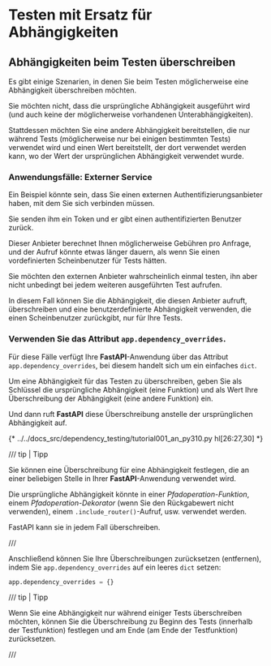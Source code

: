 # Testen mit Ersatz für Abhängigkeiten

## Abhängigkeiten beim Testen überschreiben

Es gibt einige Szenarien, in denen Sie beim Testen möglicherweise eine Abhängigkeit überschreiben möchten.

Sie möchten nicht, dass die ursprüngliche Abhängigkeit ausgeführt wird (und auch keine der möglicherweise vorhandenen Unterabhängigkeiten).

Stattdessen möchten Sie eine andere Abhängigkeit bereitstellen, die nur während Tests (möglicherweise nur bei einigen bestimmten Tests) verwendet wird und einen Wert bereitstellt, der dort verwendet werden kann, wo der Wert der ursprünglichen Abhängigkeit verwendet wurde.

### Anwendungsfälle: Externer Service

Ein Beispiel könnte sein, dass Sie einen externen Authentifizierungsanbieter haben, mit dem Sie sich verbinden müssen.

Sie senden ihm ein Token und er gibt einen authentifizierten Benutzer zurück.

Dieser Anbieter berechnet Ihnen möglicherweise Gebühren pro Anfrage, und der Aufruf könnte etwas länger dauern, als wenn Sie einen vordefinierten Scheinbenutzer für Tests hätten.

Sie möchten den externen Anbieter wahrscheinlich einmal testen, ihn aber nicht unbedingt bei jedem weiteren ausgeführten Test aufrufen.

In diesem Fall können Sie die Abhängigkeit, die diesen Anbieter aufruft, überschreiben und eine benutzerdefinierte Abhängigkeit verwenden, die einen Scheinbenutzer zurückgibt, nur für Ihre Tests.

### Verwenden Sie das Attribut `app.dependency_overrides`.

Für diese Fälle verfügt Ihre **FastAPI**-Anwendung über das Attribut `app.dependency_overrides`, bei diesem handelt sich um ein einfaches `dict`.

Um eine Abhängigkeit für das Testen zu überschreiben, geben Sie als Schlüssel die ursprüngliche Abhängigkeit (eine Funktion) und als Wert Ihre Überschreibung der Abhängigkeit (eine andere Funktion) ein.

Und dann ruft **FastAPI** diese Überschreibung anstelle der ursprünglichen Abhängigkeit auf.

{* ../../docs_src/dependency_testing/tutorial001_an_py310.py hl[26:27,30] *}

/// tip | Tipp

Sie können eine Überschreibung für eine Abhängigkeit festlegen, die an einer beliebigen Stelle in Ihrer **FastAPI**-Anwendung verwendet wird.

Die ursprüngliche Abhängigkeit könnte in einer *Pfadoperation-Funktion*, einem *Pfadoperation-Dekorator* (wenn Sie den Rückgabewert nicht verwenden), einem `.include_router()`-Aufruf, usw. verwendet werden.

FastAPI kann sie in jedem Fall überschreiben.

///

Anschließend können Sie Ihre Überschreibungen zurücksetzen (entfernen), indem Sie `app.dependency_overrides` auf ein leeres `dict` setzen:

```Python
app.dependency_overrides = {}
```

/// tip | Tipp

Wenn Sie eine Abhängigkeit nur während einiger Tests überschreiben möchten, können Sie die Überschreibung zu Beginn des Tests (innerhalb der Testfunktion) festlegen und am Ende (am Ende der Testfunktion) zurücksetzen.

///
